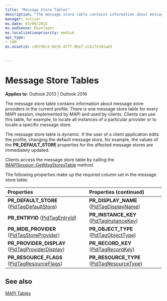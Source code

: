 ```yaml
---
title: "Message Store Tables"
description: "The message store table contains information about message store providers in the current profile. There is one message store table for every MAPI session."
manager: soliver
ms.date: 03/09/2015
ms.audience: Developer
ms.localizationpriority: medium
api_type:
- COM
ms.assetid: cdb7d8c5-8e35-47ff-8be7-2cb17e341ad3
 
 
---
```


# Message Store Tables

  
  
**Applies to**: Outlook 2013 | Outlook 2016 
  
The message store table contains information about message store providers in the current profile. There is one message store table for every MAPI session, implemented by MAPI and used by clients. Clients can use this table, for example, to locate all instances of a particular provider or to locate a specific message store. 
  
The message store table is dynamic. If the user of a client application edits the profile, changing the default message store, for example, the values of the **PR_DEFAULT_STORE** properties for the affected message stores are immediately updated. 
  
Clients access the message store table by calling the [IMAPISession::GetMsgStoresTable](imapisession-getmsgstorestable.md) method. 
  
The following properties make up the required column set in the message store table:
  
|Properties|Properties (continued)|
|:-----|:-----|
|**PR_DEFAULT_STORE** ([PidTagDefaultStore](pidtagdefaultstore-canonical-property.md))  <br/> |**PR_DISPLAY_NAME** ([PidTagDisplayName](pidtagdisplayname-canonical-property.md))  <br/> |
|**PR_ENTRYID** ([PidTagEntryId](pidtagentryid-canonical-property.md))  <br/> |**PR_INSTANCE_KEY** ([PidTagInstanceKey](pidtaginstancekey-canonical-property.md))  <br/> |
|**PR_MDB_PROVIDER** ([PidTagStoreProvider](pidtagstoreprovider-canonical-property.md))  <br/> |**PR_OBJECT_TYPE** ([PidTagObjectType](pidtagobjecttype-canonical-property.md))  <br/> |
|**PR_PROVIDER_DISPLAY** ([PidTagProviderDisplay](pidtagproviderdisplay-canonical-property.md))  <br/> |**PR_RECORD_KEY** ([PidTagRecordKey](pidtagrecordkey-canonical-property.md))  <br/> |
|**PR_RESOURCE_FLAGS** ([PidTagResourceFlags](pidtagresourceflags-canonical-property.md))  <br/> |**PR_RESOURCE_TYPE** ([PidTagResourceType](pidtagresourcetype-canonical-property.md))  <br/> |
   
## See also



[MAPI Tables](mapi-tables.md)

